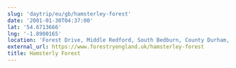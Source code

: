 ```yaml
---
slug: 'daytrip/eu/gb/hamsterley-forest'
date: '2001-01-30T04:37:00'
lat: '54.6713666'
lng: '-1.8900165'
location: 'Forest Drive, Middle Redford, South Bedburn, County Durham, North East, England, DL13 3NL, United Kingdom'
external_url: https://www.forestryengland.uk/hamsterley-forest
title: Hamsterly Forest
---
```




